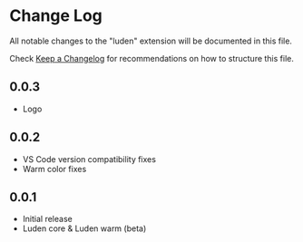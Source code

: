 # Change Log

All notable changes to the "luden" extension will be documented in this file.

Check [Keep a Changelog](http://keepachangelog.com/) for recommendations on how to structure this file.

## 0.0.3

- Logo

## 0.0.2

- VS Code version compatibility fixes
- Warm color fixes

## 0.0.1

- Initial release
- Luden core & Luden warm (beta)
